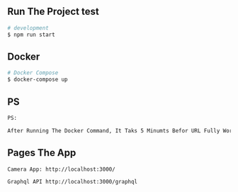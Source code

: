 
## Run The Project test
```bash
# development
$ npm run start

```


## Docker
```bash
# Docker Compose
$ docker-compose up

```

## PS

```bash
PS:

After Running The Docker Command, It Taks 5 Minumts Befor URL Fully Work.(I DONT KNOW WHAY) After all it works
```


## Pages The App

```bash
Camera App: http://localhost:3000/

Graphql API http://localhost:3000/graphql
```